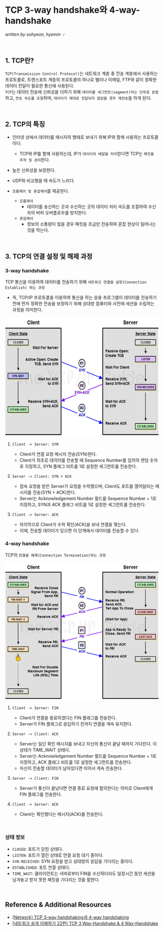 # TCP 3-way handshake와 4-way-handshake
*written by sohyeon, hyemin 💡*

<br>

## 1. TCP란?
`TCP(Transmission Control Protocol)`는 네트워크 계층 중 전송 계층에서 사용하는 프로토콜로, 트랜스포트 계층의 프로토콜의 하나로 웹이나 이메일, FTP와 같이 정확한 데이터 전달이 필요한 통신에 사용된다.  
`TCP`는 데이터 전송에 신뢰성을 더하기 위해 `데이터를 세그먼트(segment)라는 단위로 분할`하고, `전송 속도를 조절`하며, `데이터가 제대로 전달되지 않았을 경우 재전송`을 하게 된다.  

<br>

## 2. TCP의 특징
* 인터넷 상에서 데이터를 메시지의 형태로 보내기 위해 IP와 함께 사용하는 프로토콜이다.  
    - TCP와 IP를 함께 사용하는데, IP가 `데이터의 배달을 처리`한다면 TCP는 `패킷을 추적 및 관리`한다.  
  
* 높은 신뢰성을 보장한다.  
  
* UDP와 비교했을 때 속도가 느리다.  
  
* `흐름제어 및 혼잡제어`를 제공한다.
    - `흐름제어`
        * 데이터를 송신하는 곳과 수신하는 곳의 데이터 처리 속도를 조절하여 수신자의 버퍼 오버플로우를 방지한다.  
    - `혼잡제어`
        * 정보의 소통량이 많을 경우 패킷을 조금만 전송하여 혼잡 현상이 일어나는 것을 막는다.  

<br>

## 3. TCP의 연결 설정 및 해제 과정

### 3-way handshake
TCP 통신을 이용하여 데이터를 전송하기 위해 `네트워크 연결을 설정(Connection Establish) 하는 과정`  
* 즉, TCP/IP 프로토콜을 이용하여 통신을 하는 응용 프로그램이 데이터를 전송하기 전에 먼저 정확한 전송을 보장하기 위해 상대방 컴퓨터와 사전에 세션을 수립하는 과정을 의미한다.  

<img src="./resources/3-way-handshake.png" height="390px">

1. `Client -> Server: SYN`
    * Client가 연결 요청 메시지 전송(SYN)한다.  
    * Client가 최초로 데이터를 전송할 때 Sequence Number를 임의의 랜덤 숫자로 지정하고, SYN 플래그 비트를 1로 설정한 세그먼트를 전송한다.  
    
2. `Server -> Client: SYN + ACK`
    * 접속 요청을 받은 Server가 요청을 수락했으며, Client도 포트를 열어달라는 메시지를 전송(SYN + ACK)한다.  
    * Server는 Acknowledgement Number 필드를 Sequence Number + 1로 지정하고, SYN과 ACK 플래그 비트를 1로 설정한 세그먼트를 전송한다.  

3. `Client -> Server: ACK`
    * 마지막으로 Client가 수락 확인(ACK)을 보내 연결을 맺는다.  
    * 이때, 전송할 데이터가 있으면 이 단계에서 데이터를 전송할 수 있다.  
  
### 4-way handshake
TCP의 `연결을 해제(Connection Termination)하는 과정`

<img src="./resources/4-way-handshake.png" height="450px">

1. `Client -> Server: FIN`
    * Client가 연결을 종료하겠다는 FIN 플래그를 전송한다.  
    * Server가 FIN 플래그로 응답하기 전까지 연결을 계속 유지한다.  
    
2. `Server -> Client: ACK`
    * Server는 일단 확인 메시지를 보내고 자신의 통신이 끝날 때까지 기다린다. 이 상태가 TIME_WAIT 상태다.  
    * Server는 Acknowledgement Number 필드를 Sequence Number + 1로 지정하고, ACK 플래그 비트를 1로 설정한 세그먼트를 전송한다.  
    * 자신이 전송할 데이터가 남아있다면 이어서 계속 전송한다.  
    
3. `Server -> Client: FIN`
    * Server가 통신이 끝났다면 연결 종료 요청에 합의한다는 의미로 Client에게 FIN 플래그를 전송한다.  
    
4. `Client -> Server: ACK`
    * Client는 확인했다는 메시지(ACK)를 전송한다.  
<br>

### 상태 정보
* `CLOSED`: 포트가 닫힌 상태다.  
* `LISTEN`: 포트가 열린 상태로 연결 요청 대기 중이다.  
* `SYN-RECEIVED`: SYN 요청을 받고 상대방의 응답을 기다리는 중이다.  
* `ESTABLISHED`: 포트 연결 상태다.  
* `TIME_WAIT`: 클라이언트는 서버로부터 FIN을 수신하더라도 일정시간 동안 세션을 남겨놓고 받지 못한 패킷을 기다리는 것을 말한다.  

<br>

## Reference & Additional Resources
* [[Network] TCP 3-way handshaking과 4-way handshaking](https://gmlwjd9405.github.io/2018/09/19/tcp-connection.html)
* [[네트워크 쉽게 이해하기 22편] TCP 3 Way-Handshake & 4 Way-Handshake](https://mindnet.tistory.com/entry/%EB%84%A4%ED%8A%B8%EC%9B%8C%ED%81%AC-%EC%89%BD%EA%B2%8C-%EC%9D%B4%ED%95%B4%ED%95%98%EA%B8%B0-22%ED%8E%B8-TCP-3-WayHandshake-4-WayHandshake)


